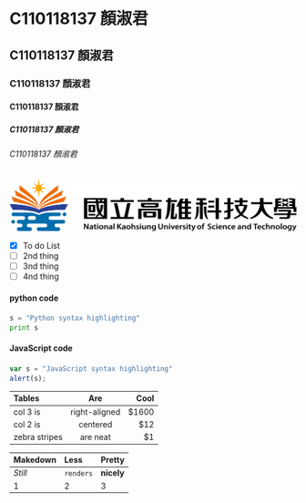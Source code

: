 # C110118137 顏淑君
## C110118137 顏淑君
### C110118137 顏淑君
#### C110118137 顏淑君
##### C110118137 顏淑君
###### C110118137 顏淑君

![NKUST](NKUST.png "高科大")

- [x] To do List
- [ ] 2nd thing
- [ ] 3nd thing
- [ ] 4nd thing

#### python code 
```python
s = "Python syntax highlighting"
print s
```

#### JavaScript code 
```js
var s = "JavaScript syntax highlighting"
alert(s);
```

| Tables | Are | Cool |
| :-----| :----: | ----: |
| col 3 is | right-aligned | $1600 |
| col 2 is | centered | $12 |
| zebra stripes | are neat | $1 |

| Makedown | Less | Pretty |
| :-----| :---- | :---- |
| *Still* | `renders` | **nicely** |
| 1 | 2 | 3 |
